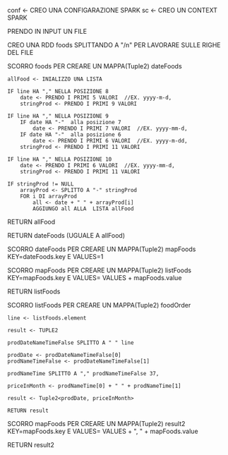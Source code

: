 
conf <- CREO UNA CONFIGARAZIONE SPARK
sc <- CREO UN CONTEXT SPARK

PRENDO IN INPUT UN FILE

CREO UNA RDD foods SPLITTANDO A "/n" PER LAVORARE SULLE RIGHE DEL FILE

SCORRO foods PER CREARE UN MAPPA(Tuple2) dateFoods

	allFood <- INIALIZZO UNA LISTA 

	IF line HA "," NELLA POSIZIONE 8
		date <- PRENDO I PRIMI 5 VALORI  //EX. yyyy-m-d,
		stringProd <- PRENDO I PRIMI 9 VALORI

	IF line HA "," NELLA POSIZIONE 9
		IF date HA "-"  alla posizione 7
			date <- PRENDO I PRIMI 7 VALORI  //EX. yyyy-mm-d,
		IF date HA "-"  alla posizione 6
			date <- PRENDO I PRIMI 6 VALORI  //EX. yyyy-m-dd,
		stringProd <- PRENDO I PRIMI 11 VALORI

	IF line HA "," NELLA POSIZIONE 10
		date <- PRENDO I PRIMI 6 VALORI  //EX. yyyy-mm-d,
		stringProd <- PRENDO I PRIMI 11 VALORI

	IF stringProd != NULL
		arrayProd <- SPLITTO A "-" stringProd
		FOR i DI arrayProd
			all <- date + " " + arrayProd[i]
			AGGIUNGO all ALLA  LISTA allFood

RETURN allFood

RETURN dateFoods (UGUALE A allFood)

SCORRO dateFoods PER CREARE UN MAPPA(Tuple2) mapFoods
	KEY=dateFoods.key E VALUES=1

SCORRO mapFoods PER CREARE UN MAPPA(Tuple2) listFoods
	KEY=mapFoods.key E VALUES= VALUES + mapFoods.value

RETURN listFoods


SCORRO listFoods PER CREARE UN MAPPA(Tuple2) foodOrder

	line <- listFoods.element

	result <- TUPLE2

	prodDateNameTimeFalse SPLITTO A " "	line

	prodDate <- prodDateNameTimeFalse[0]
	prodNameTimeFalse <- prodDateNameTimeFalse[1]

	prodNameTime SPLITTO A "," prodNameTimeFalse 37,

	priceInMonth <- prodNameTime[0] + " " + prodNameTime[1]

	result <- Tuple2<prodDate, priceInMonth>

	RETURN result

SCORRO mapFoods PER CREARE UN MAPPA(Tuple2) result2
	KEY=mapFoods.key E VALUES= VALUES + ", " + mapFoods.value

RETURN result2
